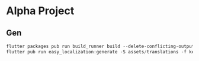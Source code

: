 # Alpha Project

## Gen

```dart
flutter packages pub run build_runner build --delete-conflicting-outputs
flutter pub run easy_localization:generate -S assets/translations -f keys -o locale_keys.g.dart -O lib/gen
```
